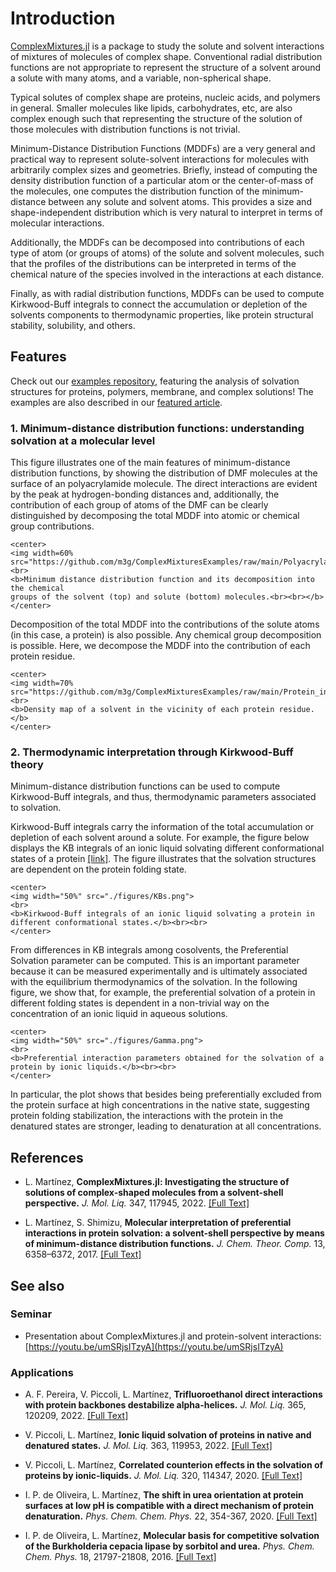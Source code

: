 # Introduction

[ComplexMixtures.jl](https://github.com/m3g/ComplexMixtures.jl) is a package to study the solute and solvent interactions of
mixtures of molecules of complex shape. Conventional radial distribution
functions are not appropriate to represent the structure of a solvent
around a solute with many atoms, and a variable, non-spherical shape.     

Typical solutes of complex shape are proteins, nucleic acids, and
polymers in general. Smaller molecules like lipids, carbohydrates, etc,
are also complex enough such that representing the structure of the
solution of those molecules with distribution functions is not trivial.

Minimum-Distance Distribution Functions (MDDFs) are a very general and
practical way to represent solute-solvent interactions for molecules
with arbitrarily complex sizes and geometries. Briefly, instead of
computing the density distribution function of a particular atom or the
center-of-mass of the molecules, one computes the distribution function
of the minimum-distance between any solute and solvent atoms. This
provides a size and shape-independent distribution which is very natural
to interpret in terms of molecular interactions.   

Additionally, the MDDFs can be decomposed into contributions of each
type of atom (or groups of atoms) of the solute and solvent molecules,
such that the profiles of the distributions can be interpreted in terms
of the chemical nature of the species involved in the interactions at
each distance.   

Finally, as with radial distribution functions, MDDFs can be used to
compute Kirkwood-Buff integrals to connect the accumulation or depletion
of the solvents components to thermodynamic properties, like protein
structural stability, solubility, and others.

## Features

Check out our [examples repository](https://github.com/m3g/ComplexMixturesExamples), featuring the analysis of solvation structures for proteins, polymers, membrane, and complex solutions! The examples are also described in our [featured article](https://doi.org/10.1016/j.molliq.2021.117945).

### 1. Minimum-distance distribution functions: understanding solvation at a molecular level

This figure illustrates one of the main features of minimum-distance distribution functions, by showing the distribution of DMF molecules at the surface of an polyacrylamide molecule. The direct interactions are evident by the peak at hydrogen-bonding distances and, additionally, the contribution of each group of atoms of the DMF can be clearly distinguished by decomposing the total MDDF into atomic or chemical group contributions. 

```@raw html
<center>
<img width=60% src="https://github.com/m3g/ComplexMixturesExamples/raw/main/Polyacrylamide_in_DMF/results/mddf_groups.png">
<br>
<b>Minimum distance distribution function and its decomposition into the chemical
groups of the solvent (top) and solute (bottom) molecules.<br><br></b> 
</center>
```

Decomposition of the total MDDF into the contributions of the solute atoms (in this case, a protein) is also possible. Any chemical group decomposition is possible. Here, we decompose the MDDF into the contribution of each protein residue. 

```@raw html
<center>
<img width=70% src="https://github.com/m3g/ComplexMixturesExamples/raw/main/Protein_in_Glycerol/Density2D/density2D.png">
<br>
<b>Density map of a solvent in the vicinity of each protein residue.</b> 
</center>
```

### 2. Thermodynamic interpretation through Kirkwood-Buff theory

Minimum-distance distribution functions can be used to compute Kirkwood-Buff integrals, and thus, thermodynamic parameters associated to solvation. 

Kirkwood-Buff integrals carry the information of the total accumulation or depletion of each solvent around a solute. For example, the figure below displays the KB integrals of an ionic liquid solvating different conformational states of a protein [[link]](https://www.sciencedirect.com/science/article/pii/S016773222201491X?via%3Dihub). The figure illustrates that the solvation structures are dependent on the protein folding state. 

```@raw html
<center>
<img width="50%" src="./figures/KBs.png">
<br>
<b>Kirkwood-Buff integrals of an ionic liquid solvating a protein in different conformational states.</b><br><br> 
</center>
```

From differences in KB integrals among cosolvents, the Preferential Solvation parameter can be computed. This is an important parameter because it can be measured experimentally and is ultimately associated with the equilibrium thermodynamics of the solvation. In the following figure, we show that, for example, the preferential solvation of a protein in different folding states is dependent in a non-trivial way on the concentration of an ionic liquid in aqueous solutions. 

```@raw html
<center>
<img width="50%" src="./figures/Gamma.png">
<br>
<b>Preferential interaction parameters obtained for the solvation of a protein by ionic liquids.</b><br><br>
</center>
```

In particular, the plot shows that besides being preferentially excluded from the protein surface at high concentrations in the native state, suggesting protein folding stabilization, the interactions with the protein in the denatured states are stronger, leading to denaturation at all concentrations. 


## References

* L. Martínez, **ComplexMixtures.jl: Investigating the structure of solutions of complex-shaped molecules from a solvent-shell perspective.** *J. Mol. Liq.* 347, 117945, 2022. [[Full Text]](https://doi.org/10.1016/j.molliq.2021.117945)

* L. Martínez, S. Shimizu, **Molecular interpretation of preferential interactions in protein solvation: a solvent-shell perspective by means of minimum-distance distribution functions.** *J. Chem. Theor.  Comp.* 13, 6358–6372, 2017. [[Full Text]](http://pubs.acs.org/doi/abs/10.1021/acs.jctc.7b00599)

## See also

### Seminar

* Presentation about ComplexMixtures.jl and protein-solvent interactions: [https://youtu.be/umSRjsITzyA](https://youtu.be/umSRjsITzyA)

### Applications

* A. F. Pereira, V. Piccoli, L. Martínez, **Trifluoroethanol direct interactions with protein backbones destabilize alpha-helices.** 
  *J. Mol. Liq.* 365, 120209, 2022. [[Full Text]](https://doi.org/10.1016/j.molliq.2022.120209)

* V. Piccoli, L. Martínez, **Ionic liquid solvation of proteins in native and denatured states.** 
  *J. Mol. Liq.* 363, 119953, 2022. [[Full Text]](http://dx.doi.org/10.1016/j.molliq.2022.119953)

* V. Piccoli, L. Martínez, **Correlated counterion effects in the solvation of proteins by ionic-liquids.** *J. Mol. Liq.* 320, 114347, 2020.
  [[Full Text]](https://doi.org/10.1016/j.molliq.2020.114347)

* I. P. de Oliveira, L. Martínez, **The shift in urea orientation at protein surfaces at low pH is compatible with a direct mechanism of protein denaturation.** *Phys. Chem. Chem. Phys.* 22, 354-367, 2020.
  [[Full Text]](https://pubs.rsc.org/en/content/articlelanding/2019/CP/C9CP05196A#!divAbstract)

* I. P. de Oliveira, L. Martínez, **Molecular basis for competitive solvation of the Burkholderia cepacia lipase by sorbitol and urea.**
  *Phys. Chem. Chem. Phys.* 18, 21797-21808, 2016.
  [[Full Text]](https://pubs.rsc.org/en/content/articlelanding/2016/cp/c6cp01789d#!divAbstract)


